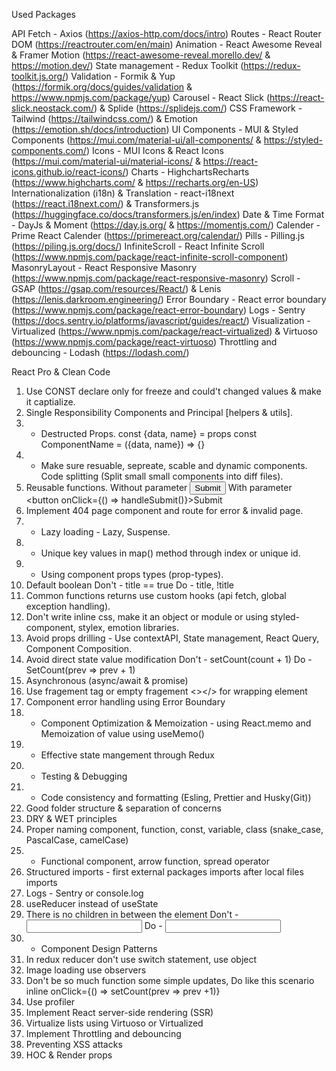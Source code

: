 Used Packages

API Fetch - Axios (https://axios-http.com/docs/intro)
Routes - React Router DOM (https://reactrouter.com/en/main)
Animation - React Awesome Reveal & Framer Motion (https://react-awesome-reveal.morello.dev/ & https://motion.dev/)
State management - Redux Toolkit (https://redux-toolkit.js.org/)
Validation - Formik & Yup (https://formik.org/docs/guides/validation & https://www.npmjs.com/package/yup)
Carousel - React Slick (https://react-slick.neostack.com/) & Splide (https://splidejs.com/)
CSS Framework - Tailwind (https://tailwindcss.com/) & Emotion (https://emotion.sh/docs/introduction)
UI Components - MUI & Styled Components (https://mui.com/material-ui/all-components/ & https://styled-components.com/)
Icons - MUI Icons & React Icons (https://mui.com/material-ui/material-icons/ & https://react-icons.github.io/react-icons/)
Charts - HighchartsRecharts (https://www.highcharts.com/ & https://recharts.org/en-US)
Internationalization (i18n) & Translation - react-i18next (https://react.i18next.com/) & Transformers.js (https://huggingface.co/docs/transformers.js/en/index)
Date & Time Format - DayJs & Moment (https://day.js.org/ & https://momentjs.com/)
Calender - Prime React Calender (https://primereact.org/calendar/)
Pills - Pilling.js (https://piling.js.org/docs/)
InfiniteScroll - React Infinite Scroll (https://www.npmjs.com/package/react-infinite-scroll-component)
MasonryLayout - React Responsive Masonry (https://www.npmjs.com/package/react-responsive-masonry)
Scroll - GSAP (https://gsap.com/resources/React/) & Lenis (https://lenis.darkroom.engineering/)
Error Boundary - React error boundary (https://www.npmjs.com/package/react-error-boundary)
Logs - Sentry (https://docs.sentry.io/platforms/javascript/guides/react/)
Visualization - Virtualized (https://www.npmjs.com/package/react-virtualized) & Virtuoso (https://www.npmjs.com/package/react-virtuoso)
Throttling and debouncing - Lodash (https://lodash.com/)




React Pro & Clean Code

1. Use CONST declare only for freeze and could't changed values & make it captialize.
2. Single Responsibility Components and Principal [helpers & utils].
3. * Destructed Props.
    const {data, name} = props
    const ComponentName = ({data, name}) => {}
4. * Make sure resuable, sepreate, scable and dynamic components. Code splitting (Split small small components into 
   diff files).
5. Reusable functions.
   Without parameter <button onClick={handleSubmit}>Submit</button>
   With parameter    <button onClick={() => handleSubmit()}>Submit</button>
6. Implement 404 page component and route for error & invalid page.
7. * Lazy loading - Lazy, Suspense.
8. * Unique key values in map() method through index or unique id.
9. * Using component props types (prop-types).
10. Default boolean
    Don't - title == true
    Do - title, !title
11. Common functions returns use custom hooks (api fetch, global exception handling).
12. Don't write inline css, make it an object or module or using styled-component, stylex, emotion libraries.
13. Avoid props drilling - Use contextAPI, State management, React Query, Component Composition.
14. Avoid direct state value modification
    Don't - setCount(count + 1)
    Do - SetCount(prev => prev + 1)
15. Asynchronous (async/await & promise)
16. Use fragement tag or empty fragement <></> for wrapping element
17. Component error handling using Error Boundary
18. * Component Optimization & Memoization - using React.memo and Memoization of value using useMemo()
19. * Effective state mangement through Redux 
20. * Testing & Debugging
21. * Code consistency and formatting (Esling, Prettier and Husky(Git))
22. Good folder structure & separation of concerns
23. DRY & WET principles
24. Proper naming component, function, const, variable, class (snake_case, PascalCase, camelCase)
25. * Functional component, arrow function, spread operator
26. Structured imports - first external packages imports after local files imports
27. Logs - Sentry or console.log
28. useReducer instead of useState
29. There is no children in between the element
    Don't - <input></input>
    Do - <input />
30. * Component Design Patterns
31. In redux reducer don't use switch statement, use object
32. Image loading use observers
33. Don't be so much function some simple updates, Do like this scenario inline onClick={() => setCount(prev => prev +1)}
34. Use profiler
35. Implement React server-side rendering (SSR)
36. Virtualize lists using Virtuoso or Virtualized
37. Implement Throttling and debouncing
38. Preventing XSS attacks
39. HOC & Render props
